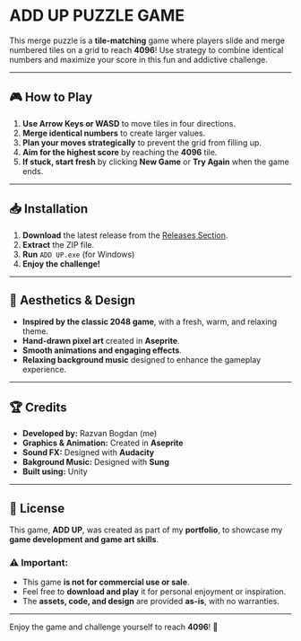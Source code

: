 # ADD UP PUZZLE GAME

This merge puzzle is a **tile-matching** game where players slide and merge numbered tiles on a grid to reach **4096**! Use strategy to combine identical numbers and maximize your score in this fun and addictive challenge.

---
## 🎮 How to Play

1. **Use Arrow Keys or WASD** to move tiles in four directions.
2. **Merge identical numbers** to create larger values.
3. **Plan your moves strategically** to prevent the grid from filling up.
4. **Aim for the highest score** by reaching the **4096** tile.
5. **If stuck, start fresh** by clicking **New Game** or **Try Again** when the game ends.

---
## 📥 Installation

1. **Download** the latest release from the [Releases Section](https://github.com/mrrazvanbogdan/Add-Up/releases/tag/V1.0).
2. **Extract** the ZIP file.
3. **Run** `ADD UP.exe` (for Windows)
4. **Enjoy the challenge!**

---
## 🎨 Aesthetics & Design

- **Inspired by the classic 2048 game**, with a fresh, warm, and relaxing theme.
- **Hand-drawn pixel art** created in **Aseprite**.
- **Smooth animations and engaging effects**.
- **Relaxing background music** designed to enhance the gameplay experience.

---
## 🏆 Credits

- **Developed by:** Razvan Bogdan (me)
- **Graphics & Animation:** Created in **Aseprite**
- **Sound FX:** Designed with **Audacity**
- **Bakground Music:** Designed with **Sung**
- **Built using:** Unity

---
## 📜 License

This game, **ADD UP**, was created as part of my **portfolio**, to showcase my **game development and game art skills**.

### ⚠️ Important:
- This game **is not for commercial use or sale**.
- Feel free to **download and play** it for personal enjoyment or inspiration.
- The **assets, code, and design** are provided **as-is**, with no warranties.

---
Enjoy the game and challenge yourself to reach **4096**! 🚀

